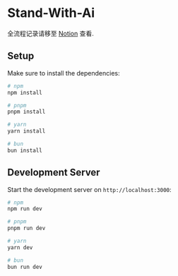 # Stand-With-Ai

全流程记录请移至 [Notion](https://xxxinsxxx.notion.site/Stand-With-Ai-8c837be70d4a43daa2daa268b3079a0c?pvs=4) 查看.

## Setup

Make sure to install the dependencies:

```bash
# npm
npm install

# pnpm
pnpm install

# yarn
yarn install

# bun
bun install
```

## Development Server

Start the development server on `http://localhost:3000`:

```bash
# npm
npm run dev

# pnpm
pnpm run dev

# yarn
yarn dev

# bun
bun run dev
```
